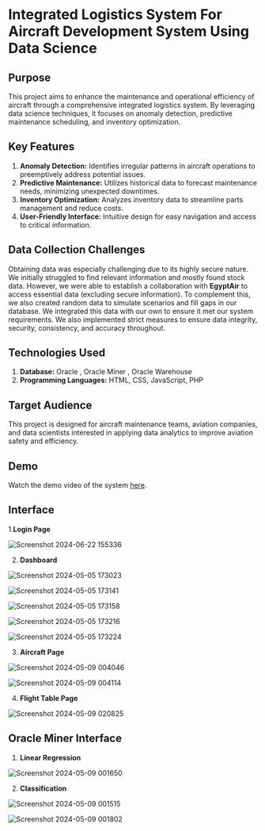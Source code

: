 # Integrated Logistics System For Aircraft Development System Using Data Science 

## Purpose
This project aims to enhance the maintenance and operational efficiency of aircraft through a comprehensive integrated logistics system. By leveraging data science techniques, it focuses on anomaly detection, predictive maintenance scheduling, and inventory optimization.

## Key Features 
1. **Anomaly Detection:** Identifies irregular patterns in aircraft operations to preemptively address potential issues.
2. **Predictive Maintenance:** Utilizes historical data to forecast maintenance needs, minimizing unexpected downtimes.
3. **Inventory Optimization:** Analyzes inventory data to streamline parts management and reduce costs.
4. **User-Friendly Interface:** Intuitive design for easy navigation and access to critical information.

## Data Collection Challenges
Obtaining data was especially challenging due to its highly secure nature. We initially struggled to find relevant information and mostly found stock data. However, we were able to establish a collaboration with **EgyptAir** to access essential data (excluding secure information). To complement this, we also created random data to simulate scenarios and fill gaps in our database. We integrated this data with our own to ensure it met our system requirements. We also implemented strict measures to ensure data integrity, security, consistency, and accuracy throughout.

## Technologies Used
1. **Database:** Oracle , Oracle Miner , Oracle Warehouse
2. **Programming Languages:** HTML, CSS, JavaScript, PHP

## Target Audience
This project is designed for aircraft maintenance teams, aviation companies, and data scientists interested in applying data analytics to improve aviation safety and efficiency.

## Demo
Watch the demo video of the system [here](https://drive.google.com/file/d/1PmFkLuTJpfQp1Egcx7SBOBG8kmruZVFe/view?usp=sharing).

## Interface
1.**Login Page**

![Screenshot 2024-06-22 155336](https://github.com/user-attachments/assets/9fd12603-5d9a-40e8-af01-c9a2364ddcc8)


2. **Dashboard**
   
![Screenshot 2024-05-05 173023](https://github.com/user-attachments/assets/215acad4-202a-49ab-ae41-72520bd95832)

![Screenshot 2024-05-05 173141](https://github.com/user-attachments/assets/c908993d-f6a8-4dc1-980d-bac380d0d9b3)

![Screenshot 2024-05-05 173158](https://github.com/user-attachments/assets/224fb154-10ac-40df-9851-c7bfaf196d72)

![Screenshot 2024-05-05 173216](https://github.com/user-attachments/assets/ecd134be-cd6d-412d-bc7c-a55e5991dd09)

![Screenshot 2024-05-05 173224](https://github.com/user-attachments/assets/7e8fd158-a334-4364-a48c-3fba338652f3)


3. **Aircraft Page**

![Screenshot 2024-05-09 004046](https://github.com/user-attachments/assets/8112e3a0-f057-4990-a50c-8c6423bb5eef)

![Screenshot 2024-05-09 004114](https://github.com/user-attachments/assets/c3c48a56-067a-4b91-a09b-5aa1dcc8c8fd)


4. **Flight Table Page**

![Screenshot 2024-05-09 020825](https://github.com/user-attachments/assets/77c0c030-72fc-4977-bc1b-3f437b14970f)


## Oracle Miner Interface

1. **Linear Regression**

![Screenshot 2024-05-09 001650](https://github.com/user-attachments/assets/bce72360-3bdf-4cf4-ab72-e51590cc0ec1)


2. **Classification** 

![Screenshot 2024-05-09 001515](https://github.com/user-attachments/assets/afa645b1-4135-4bef-a459-caa6864b98d6)

![Screenshot 2024-05-09 001802](https://github.com/user-attachments/assets/eb4b5e51-d3da-4381-813c-bb2afd7308ab)
